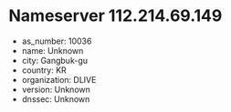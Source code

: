 # Nameserver 112.214.69.149

* as_number: 10036
* name: Unknown
* city: Gangbuk-gu
* country: KR
* organization: DLIVE
* version: Unknown
* dnssec: Unknown
